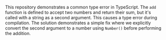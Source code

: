 This repository demonstrates a common type error in TypeScript. The `add` function is defined to accept two numbers and return their sum, but it's called with a string as a second argument. This causes a type error during compilation. The solution demonstrates a simple fix where we explicitly convert the second argument to a number using `Number()` before performing the addition.